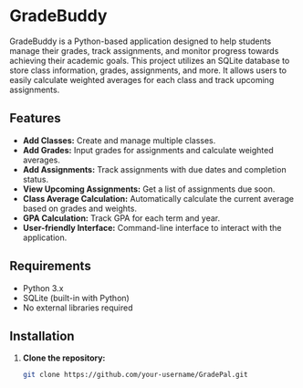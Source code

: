 # GradeBuddy

GradeBuddy is a Python-based application designed to help students manage their grades, track assignments, and monitor progress towards achieving their academic goals. This project utilizes an SQLite database to store class information, grades, assignments, and more. It allows users to easily calculate weighted averages for each class and track upcoming assignments.

## Features

- **Add Classes:** Create and manage multiple classes.
- **Add Grades:** Input grades for assignments and calculate weighted averages.
- **Add Assignments:** Track assignments with due dates and completion status.
- **View Upcoming Assignments:** Get a list of assignments due soon.
- **Class Average Calculation:** Automatically calculate the current average based on grades and weights.
- **GPA Calculation:** Track GPA for each term and year.
- **User-friendly Interface:** Command-line interface to interact with the application.

## Requirements

- Python 3.x
- SQLite (built-in with Python)
- No external libraries required

## Installation

1. **Clone the repository:**

   ```bash
   git clone https://github.com/your-username/GradePal.git
